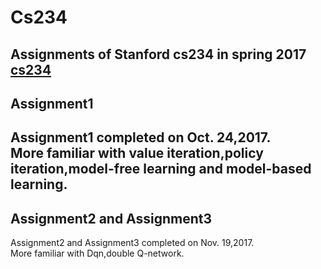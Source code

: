 Cs234
===
Assignments of Stanford cs234 in spring 2017<br>
[cs234](http://web.stanford.edu/class/cs234/index.html)
---
Assignment1
---
Assignment1 completed on Oct. 24,2017.<br>
More familiar with value iteration,policy iteration,model-free learning and model-based learning.<br>
---
Assignment2 and Assignment3
---
Assignment2 and Assignment3 completed on Nov. 19,2017.<br>
More familiar with Dqn,double Q-network.<br>
